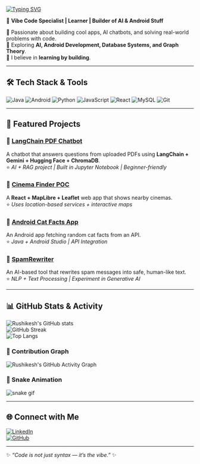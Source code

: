 [![Typing SVG](https://readme-typing-svg.demolab.com?font=Fira+Code&size=25&pause=1000&color=00F7FF&width=600&lines=Hi+👋,+I'm+Rushikesh+Deshmukh;Vibe+Code+Specialist;AI+%7C+Android+%7C+Web+Developer;Always+Learning+New+Things)](https://git.io/typing-svg)

🚀 **Vibe Code Specialist | Learner | Builder of AI & Android Stuff**  

🔹 Passionate about building cool apps, AI chatbots, and solving real-world problems with code.  
🔹 Exploring **AI, Android Development, Database Systems, and Graph Theory**.  
🔹 I believe in **learning by building**.  

---

## 🛠️ Tech Stack & Tools  
![Java](https://img.shields.io/badge/Java-ED8B00?style=for-the-badge&logo=openjdk&logoColor=white)
![Android](https://img.shields.io/badge/Android-3DDC84?style=for-the-badge&logo=android&logoColor=white)
![Python](https://img.shields.io/badge/Python-3776AB?style=for-the-badge&logo=python&logoColor=white)
![JavaScript](https://img.shields.io/badge/JavaScript-323330?style=for-the-badge&logo=javascript&logoColor=F7DF1E)
![React](https://img.shields.io/badge/React-20232A?style=for-the-badge&logo=react&logoColor=61DAFB)
![MySQL](https://img.shields.io/badge/MySQL-005C84?style=for-the-badge&logo=mysql&logoColor=white)
![Git](https://img.shields.io/badge/Git-F05032?style=for-the-badge&logo=git&logoColor=white)

---

## 📌 Featured Projects  

### 🔹 [LangChain PDF Chatbot](https://github.com/Rushikeshdeshmukh-1/langchain-pdf-chatbot)  
A chatbot that answers questions from uploaded PDFs using **LangChain + Gemini + Hugging Face + ChromaDB**.  
⭐ _AI + RAG project | Built in Jupyter Notebook | Beginner-friendly_

### 🔹 [Cinema Finder POC](https://github.com/Rushikeshdeshmukh-1/cinema-finder-poc)  
A **React + MapLibre + Leaflet** web app that shows nearby cinemas.  
⭐ _Uses location-based services + interactive maps_

### 🔹 [Android Cat Facts App](https://github.com/Rushikeshdeshmukh-1/android-cat-facts)  
An Android app fetching random cat facts from an API.  
⭐ _Java + Android Studio | API Integration_

### 🔹 [SpamRewriter](https://github.com/Rushikeshdeshmukh-1/spamrewriter)  
An AI-based tool that rewrites spam messages into safe, human-like text.  
⭐ _NLP + Text Processing | Experiment in Generative AI_

---

## 📊 GitHub Stats & Activity  

![Rushikesh's GitHub stats](https://github-readme-stats.vercel.app/api?username=Rushikeshdeshmukh-1&show_icons=true&theme=tokyonight)  
![GitHub Streak](https://streak-stats.demolab.com?user=Rushikeshdeshmukh-1&theme=tokyonight&hide_border=false)  
![Top Langs](https://github-readme-stats.vercel.app/api/top-langs/?username=Rushikeshdeshmukh-1&layout=compact&theme=tokyonight)  

### 🔹 Contribution Graph  
![Rushikesh's GitHub Activity Graph](https://github-readme-activity-graph.vercel.app/graph?username=Rushikeshdeshmukh-1&bg_color=1a1b27&color=00f7ff&line=00f7ff&point=ffffff&area=true&hide_border=true)

### 🔹 Snake Animation  
![snake gif](https://github.com/Rushikeshdeshmukh-1/Rushikeshdeshmukh-1/blob/output/github-contribution-grid-snake.gif)

---

## 🌐 Connect with Me  
[![LinkedIn](https://img.shields.io/badge/LinkedIn-0077B5?style=for-the-badge&logo=linkedin&logoColor=white)](https://www.linkedin.com/in/rushikesh1deshmukh)  
[![GitHub](https://img.shields.io/badge/GitHub-100000?style=for-the-badge&logo=github&logoColor=white)](https://github.com/Rushikeshdeshmukh-1)  

---

✨ _“Code is not just syntax — it’s the vibe.”_ ✨
